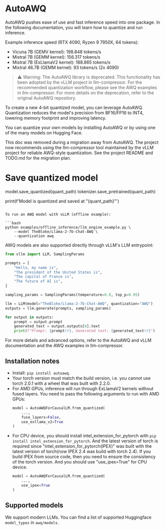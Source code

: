 # AutoAWQ

AutoAWQ pushes ease of use and fast inference speed into one package. In the following documentation,
you will learn how to quantize and run inference.

Example inference speed (RTX 4090, Ryzen 9 7950X, 64 tokens):

- Vicuna 7B (GEMV kernel): 198.848 tokens/s
- Mistral 7B (GEMM kernel): 156.317 tokens/s
- Mistral 7B (ExLlamaV2 kernel): 188.865 tokens/s
- Mixtral 46.7B (GEMM kernel): 93 tokens/s (2x 4090)

> ⚠️ Warning: The AutoAWQ library is deprecated. This functionality has been adopted by the vLLM project in llm-compressor. For the recommended quantization workflow, please see the AWQ examples in llm-compressor. For more details on the deprecation, refer to the original AutoAWQ repository.

To create a new 4-bit quantized model, you can leverage AutoAWQ. Quantization reduces the model's precision from BF16/FP16 to INT4, lowering memory footprint and improving latency.

You can quantize your own models by installing AutoAWQ or by using one of the many models on Hugging Face.

<!-- AWQ docs removed during migration to llm-compressor. -->
This doc was removed during a migration away from AutoAWQ. The project now recommends using the
llm-compressor tool maintained by the vLLM project for reliable AWQ-style quantization. See the
project README and TODO.md for the migration plan.
# Save quantized model
model.save_quantized(quant_path)
tokenizer.save_pretrained(quant_path)

print(f'Model is quantized and saved at "{quant_path}"')
```

To run an AWQ model with vLLM (offline example):

```bash
python examples/offline_inference/llm_engine_example.py \
    --model TheBloke/Llama-2-7b-Chat-AWQ \
    --quantization awq
```

AWQ models are also supported directly through vLLM's LLM entrypoint:

```python
from vllm import LLM, SamplingParams

prompts = [
    "Hello, my name is",
    "The president of the United States is",
    "The capital of France is",
    "The future of AI is",
]

sampling_params = SamplingParams(temperature=0.8, top_p=0.95)

llm = LLM(model="TheBloke/Llama-2-7b-Chat-AWQ", quantization="AWQ")
outputs = llm.generate(prompts, sampling_params)

for output in outputs:
    prompt = output.prompt
    generated_text = output.outputs[0].text
    print(f"Prompt: {prompt!r}, Generated text: {generated_text!r}")
```

For more details and advanced options, refer to the AutoAWQ and vLLM documentation and the AWQ examples in llm-compressor.

## Installation notes

- Install: `pip install autoawq`.
- Your torch version must match the build version, i.e. you cannot use torch 2.0.1 with a wheel that was built with 2.2.0.
- For AMD GPUs, inference will run through ExLlamaV2 kernels without fused layers. You need to pass the following arguments to run with AMD GPUs:
    ```python
    model = AutoAWQForCausalLM.from_quantized(
        ...,
        fuse_layers=False,
        use_exllama_v2=True
    )
    ```
- For CPU device, you should install intel_extension_for_pytorch with `pip install intel_extension_for_pytorch`. And the latest version of torch is required since "intel_extension_for_pytorch(IPEX)" was built with the latest version of torch(now IPEX 2.4 was build with torch 2.4). If you build IPEX from source code, then you need to ensure the consistency of the torch version. And you should use "use_ipex=True" for CPU device.
    ```python
    model = AutoAWQForCausalLM.from_quantized(
        ...,
        use_ipex=True
    )
    ```

## Supported models

We support modern LLMs. You can find a list of supported Huggingface `model_types` in `awq/models`.
